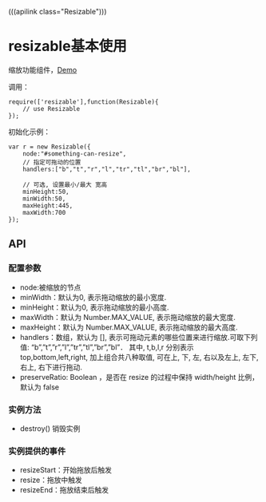(((apilink class="Resizable")))
# resizable基本使用

缩放功能组件，[Demo]({{{version}}}/demos/resizable/index.html)

调用：

	require(['resizable'],function(Resizable){
		// use Resizable
	});

初始化示例：

	var r = new Resizable({
		node:"#something-can-resize",
		// 指定可拖动的位置
		handlers:["b","t","r","l","tr","tl","br","bl"],

		// 可选, 设置最小/最大 宽高
		minHeight:50,
		minWidth:50,
		maxHeight:445,
		maxWidth:700
	});

## API

### 配置参数

- node:被缩放的节点
- minWidth：默认为0, 表示拖动缩放的最小宽度.
- minHeight：默认为0, 表示拖动缩放的最小高度.
- maxWidth：默认为 Number.MAX_VALUE, 表示拖动缩放的最大宽度.
- maxHeight：默认为 Number.MAX_VALUE, 表示拖动缩放的最大高度.
- handlers：数组，默认为 [], 表示可拖动元素的哪些位置来进行缩放.可取下列值: “b”,”t”,”r”,”l”,”tr”,”tl”,”br”,”bl”． 其中, t,b,l,r 分别表示 top,bottom,left,right, 加上组合共八种取值, 可在上, 下, 左, 右以及左上, 左下, 右上, 右下进行拖动.
- preserveRatio: Boolean ，是否在 resize 的过程中保持 width/height 比例，默认为 false

### 实例方法

- destroy() 销毁实例

### 实例提供的事件

- resizeStart：开始拖放后触发
- resize：拖放中触发
- resizeEnd：拖放结束后触发

